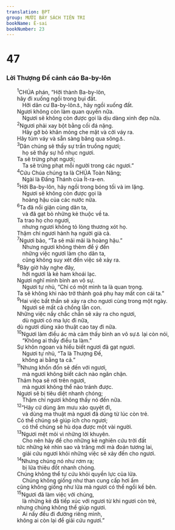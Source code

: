 ```yaml
---
translation: BPT
group: MƯỜI BẢY SÁCH TIÊN TRI
bookName: Ê-sai 
bookNumber: 23
---
```


<div class="title"><h1>47</h1><h3>Lời Thượng Đế cảnh cáo Ba-by-lôn</h3></div>
<span class="verse es_47_1">  <sup>1</sup>CHÚA phán, “Hỡi thành Ba-by-lôn,<br/>  hãy đi xuống ngồi trong bụi đất.<br/>   Hỡi dân cư Ba-by-lôn<a data-toggle="tooltip" data-placement="bottom" title="Nguyên văn, “trinh nữ Ba-by-lôn,” “con gái của người Canh-đê.”">⚓</a>, hãy ngồi xuống đất.<br/>  Ngươi không còn làm quan quyền nữa.<br/>   Ngươi sẽ không còn được gọi là dịu dàng xinh đẹp nữa.<br/></span>
<span class="verse es_47_2">  <sup>2</sup>Ngươi phải xay bột bằng cối đá nặng.<br/>   Hãy gỡ bỏ khăn mỏng che mặt và cởi váy ra.<br/>  Hãy túm váy và sẵn sàng băng qua sông<a data-toggle="tooltip" data-placement="bottom" title="Đây là sông Ti-gờ-rít và Ơ-phơ-rát. Thành Ba-by-lôn nằm giữa hai con sông nầy.">⚓</a>.<br/></span>
<span class="verse es_47_3">  <sup>3</sup>Dân chúng sẽ thấy sự trần truồng ngươi;<br/>   họ sẽ thấy sự hổ nhục ngươi.<br/>  Ta sẽ trừng phạt ngươi;<br/>   Ta sẽ trừng phạt mỗi người trong các ngươi.”<br/></span>
<span class="verse es_47_4">  <sup>4</sup>Cứu Chúa chúng ta là CHÚA Toàn Năng;<br/>   Ngài là Đấng Thánh của Ít-ra-en.<br/></span>
<span class="verse es_47_5">  <sup>5</sup>Hỡi Ba-by-lôn, hãy ngồi trong bóng tối và im lặng.<br/>   Ngươi sẽ không còn được gọi là<br/>   hoàng hậu của các nước nữa.<br/></span>
<span class="verse es_47_6">  <sup>6</sup>Ta đã nổi giận cùng dân ta,<br/>   và đã gạt bỏ những kẻ thuộc về ta.<br/>  Ta trao họ cho ngươi,<br/>   nhưng ngươi không tỏ lòng thương xót họ.<br/>  Thậm chí ngươi hành hạ người già cả.<br/></span>
<span class="verse es_47_7">  <sup>7</sup>Ngươi bảo, “Ta sẽ mãi mãi là hoàng hậu.”<br/>   Nhưng ngươi không thèm để ý đến<br/>   những việc ngươi làm cho dân ta,<br/>   cũng không suy xét đến việc sẽ xảy ra.<br/></span>
<span class="verse es_47_8">  <sup>8</sup>Bây giờ hãy nghe đây,<br/>   hỡi ngươi là kẻ ham khoái lạc.<br/>  Ngươi nghĩ mình bình an vô sự.<br/>   Ngươi tự nhủ, “Chỉ có một mình ta là quan trọng.<br/>  Ta sẽ không khi nào trở thành goá phụ hay mất con cái ta.”<br/></span>
<span class="verse es_47_9">  <sup>9</sup>Hai việc bất thần sẽ xảy ra cho ngươi cùng trong một ngày.<br/>   Ngươi sẽ mất cả chồng lẫn con.<br/>  Những việc nầy chắc chắn sẽ xảy ra cho ngươi,<br/>   dù ngươi có ma lực đi nữa,<br/>  dù ngươi dùng xảo thuật cao tay đi nữa.<br/></span>
<span class="verse es_47_10">  <sup>10</sup>Ngươi làm điều ác mà cảm thấy bình an vô sự<a data-toggle="tooltip" data-placement="bottom" title="Hay “Ngươi tin tưởng vào điều ác.”">⚓</a> lại còn nói,<br/>   “Không ai thấy điều ta làm.”<br/>  Sự khôn ngoan và hiểu biết ngươi đã gạt ngươi.<br/>   Ngươi tự nhủ, “Ta là Thượng Đế,<br/>   không ai bằng ta cả.”<br/></span>
<span class="verse es_47_11">  <sup>11</sup>Nhưng khốn đốn sẽ đến với ngươi,<br/>   mà ngươi không biết cách nào ngăn chận.<br/>  Thảm họa sẽ rơi trên ngươi,<br/>   mà ngươi không thể nào tránh được.<br/>  Ngươi sẽ bị tiêu diệt nhanh chóng;<br/>   Thậm chí ngươi không thấy nó đến nữa.<br/></span>
<span class="verse es_47_12">  <sup>12</sup>“Hãy cứ dùng âm mưu xảo quyệt đi,<br/>   và dùng ma thuật mà ngươi đã dùng từ lúc còn trẻ.<br/>  Có thể chúng sẽ giúp ích cho ngươi;<br/>   có thể chúng sẽ hù dọa được một vài người.<br/></span>
<span class="verse es_47_13">  <sup>13</sup>Ngươi mệt mỏi vì những lời khuyên.<br/>   Cho nên hãy để cho những kẻ nghiên cứu trời đất<br/>  tức những kẻ nhìn sao và trăng mới mà đoán tương lai,<br/>   giải cứu ngươi khỏi những việc sẽ xảy đến cho ngươi.<br/></span>
<span class="verse es_47_14">  <sup>14</sup>Nhưng chúng nó như rơm rạ;<br/>   bị lửa thiêu đốt nhanh chóng.<br/>  Chúng không thể tự cứu khỏi quyền lực của lửa.<br/>   Chúng không giống như than cung cấp hơi ấm<br/>  cũng không giống như lửa mà ngươi có thể ngồi kế bên.<br/></span>
<span class="verse es_47_15">  <sup>15</sup>Ngươi đã làm việc với chúng,<br/>   là những kẻ đã tiếp xúc với ngươi từ khi ngươi còn trẻ,<br/>  nhưng chúng không thể giúp ngươi.<br/>   Ai nấy đều đi đường riêng mình,<br/>  không ai còn lại để giải cứu ngươi.”<br/></span>
